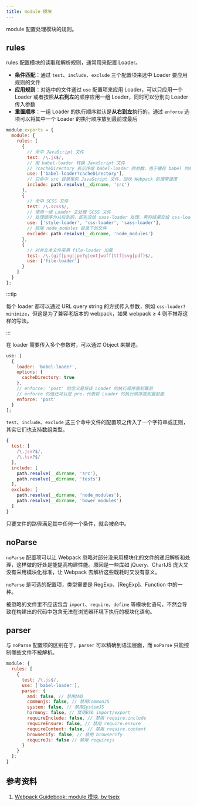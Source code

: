 ```yaml
---
title: module 模块
---
```


module 配置处理模块的规则。

## rules

rules 配置模块的读取和解析规则，通常用来配置 Loader。

- **条件匹配**：通过 `test`、`include`、`exclude` 三个配置项来选中 Loader 要应用规则的文件
- **应用规则**：对选中的文件通过 `use` 配置项来应用 Loader，可以只应用一个 Loader 或者按照**从右到左**的顺序应用一组 Loader，同时可以分别向 Loader 传入参数
- **重置顺序**：一组 Loader 的执行顺序默认是**从右到左**执行的，通过 `enforce` 选项可以将其中一个 Loader 的执行顺序放到最前或最后

```js title="webpack.config.js"
module.exports = {
  module: {
    rules: [
      {
        // 命中 JavaScript 文件
        test: /\.js$/,
        // 用 babel-loader 转换 JavaScript 文件
        // ?cacheDirectory 表示传给 babel-loader 的参数，用于缓存 babel 的编译结果，加快重新编译的速度
        use: ['babel-loader?cacheDirectory'],
        // 只命中 src 目录里的 JavaScript 文件，加快 Webpack 的搜索速度
        include: path.resolve(__dirname, 'src')
      },
      {
        // 命中 SCSS 文件
        test: /\.scss$/,
        // 使用一组 Loader 去处理 SCSS 文件
        // 处理顺序为从后到前，即先交给 sass-loader 处理，再将结果交给 css-loader，最后交给 style-loader
        use: ['style-loader', 'css-loader', 'sass-loader'],
        // 排除 node_modules 目录下的文件
        exclude: path.resolve(__dirname, 'node_modules')
      },
      {
        // 对非文本文件采用 file-loader 加载
        test: /\.(gif|png|jpe?g|eot|woff|ttf|svg|pdf)$/,
        use: ['file-loader']
      }
    ]
  }
};
```

:::tip

每个 loader 都可以通过 URL query string 的方式传入参数，例如 `css-loader?minimize`，但这是为了兼容老版本的 webpack，如果 webpack ≥ 4 则不推荐这样的写法。

:::

在 loader 需要传入多个参数时，可以通过 Object 来描述。

```js {2-10}
use: [
  {
    loader: 'babel-loader',
    options: {
      cacheDirectory: true
    },
    // enforce: 'post' 的含义是将该 Loader 的执行顺序放到最后
    // enforce 的值还可以是 pre，代表将 Loader 的执行顺序放到最前面
    enforce: 'post'
  }
];
```

`test`、`include`、`exclude` 这三个命中文件的配置项之传入了一个字符串或正则，其实它们也支持数组类型。

```js
{
  test: [
    /\.jsx?$/,
    /\.tsx?$/
  ],
  include: [
    path.resolve(__dirname, 'src'),
    path.resolve(__dirname, 'tests')
  ],
  exclude: [
    path.resolve(__dirname, 'node_modules'),
    path.resolve(__dirname, 'bower_modules')
  ]
}
```

只要文件的路径满足其中任何一个条件，就会被命中。

## noParse

`noParse` 配置项可以让 Webpack 忽略对部分没采用模块化的文件的递归解析和处理，这样做的好处是能提高构建性能。原因是一些库如 jQuery、ChartJS 庞大又没有采用模块化标准，让 Webpack 去解析这些既耗时又没有意义。

`noParse` 是可选的配置项，类型需要是 RegExp、[RegExp]、Function 中的一种。

被忽略的文件里不应该包含 `import`、`require`、`define` 等模块化语句，不然会导致在构建出的代码中包含无法在浏览器环境下执行的模块化语句。

## parser

与 `noParse` 配置项的区别在于，`parser` 可以精确到语法层面，而 `noParse` 只能控制哪些文件不被解析。

```js {6-16}
module: {
  rules: [
    {
      test: /\.js$/,
      use: ['babel-loader'],
      parser: {
        amd: false, // 禁用AMD
        commonjs: false, // 禁用CommonJS
        system: false, // 禁用SystemJS
        harmony: false, // 禁用ES6 import/export
        requireInclude: false, // 禁用 require.include
        requireEnsure: false, // 禁用 require.ensure
        requireContext: false, // 禁用 require.context
        browserify: false, // 禁用 browserify
        requireJs: false // 禁用 requirejs
      }
    }
  ];
}
```

## 参考资料

1. [Webpack Guidebook: module 模块, by tsejx](https://tsejx.github.io/webpack-guidebook/basic-summary/core-concepts/module)
